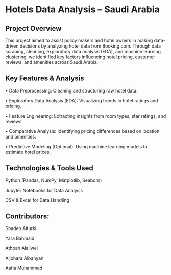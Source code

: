 # Hotels Data Analysis – Saudi Arabia
## Project Overview
This project aimed to assist policy makers and hotel owners in making data-driven decisions by analyzing hotel data from Booking.com. Through data scraping, cleaning, exploratory data analysis (EDA), and machine learning clustering, we identified key factors influencing hotel pricing, customer reviews, and amenities across Saudi Arabia.


## Key Features & Analysis
• Data Preprocessing: Cleaning and structuring raw hotel data.

• Exploratory Data Analysis (EDA): Visualizing trends in hotel ratings and pricing.

• Feature Engineering: Extracting insights from room types, star ratings, and reviews.

• Comparative Analysis: Identifying pricing differences based on location and amenities.

• Predictive Modeling (Optional): Using machine learning models to estimate hotel prices.

## Technologies & Tools Used
Python (Pandas, NumPy, Matplotlib, Seaborn)

Jupyter Notebooks for Data Analysis

CSV & Excel for Data Handling


## Contributors:
Shaden Alturki

Yara Bahmaid 

Athbah Alaliwei

Aljohara Albanyan

Aafia Muhammad

